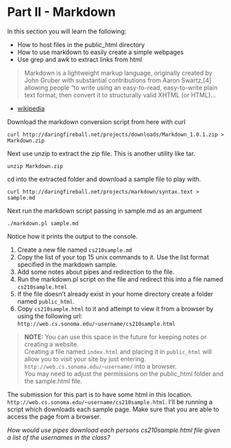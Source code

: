 # Part II - Markdown

In this section you will learn the following:

* How to host files in the public_html directory
* How to use markdown to easily create a simple webpages
* Use grep and awk to extract links from html

> Markdown is a lightweight markup language, originally created by John Gruber with substantial contributions from Aaron Swartz,[4] allowing people “to write using an easy-to-read, easy-to-write plain text format, then convert it to structurally valid XHTML (or HTML)…   
- [wikipedia](https://en.wikipedia.org/wiki/Markdown)

Download the markdown conversion script from here with curl

`curl http://daringfireball.net/projects/downloads/Markdown_1.0.1.zip > Markdown.zip`

Next use unzip to extract the zip file. This is another utility like tar.

`unzip Markdown.zip`

cd into the extracted folder and download a sample file to play with.

`curl http://daringfireball.net/projects/markdown/syntax.text > sample.md`

Next run the markdown script passing in sample.md as an argument

`./markdown.pl sample.md`

Notice how it prints the output to the console. 

1. Create a new file named `cs210sample.md`
2. Copy the list of your top 15 unix commands to it. Use the list format specified in the markdown sample.
3. Add some notes about pipes and redirection to the file.
4. Run the markdown.pl script on the file and redirect this into a file named `cs210sample.html`
5. If the file doesn't already exist in your home directory create a folder named `public_html`.  
6. Copy `cs210sample.html` to it and attempt to view it from a browser by using the following url:
`http://web.cs.sonoma.edu/~username/cs210sample.html`

> __NOTE:__ You can use this space in the future for keeping notes or creating a website.  
> Creating a file named `index.html` and placing it in `public_html` will allow you to visit your site by just entering. `http://web.cs.sonoma.edu/~username/` into a browser.  
> You may need to adjust the permissions on the public_html folder and the sample.html file.

The submission for this part is to have some html in this location. `http://web.cs.sonoma.edu/~username/cs210sample.html`. I'll be running a script which downloads each sample page. Make sure that you are able to access the page from a browser.

_How would use pipes download each persons cs210sample.html file given a list of the usernames in the class?_
